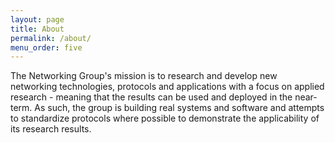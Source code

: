 ```yaml
---
layout: page
title: About
permalink: /about/
menu_order: five
---
```

The Networking Group's mission is to research and develop new networking 
technologies, protocols and applications with a focus on applied research - 
meaning that the results can be used and deployed in the near-term. As such, 
the group is building real systems and software and attempts to standardize 
protocols where possible to demonstrate the applicability of its research 
results.
